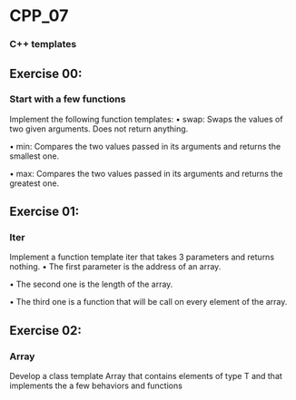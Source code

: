 # CPP_07
### C++ templates

## Exercise 00:
###  Start with a few functions
Implement the following function templates:
• swap: Swaps the values of two given arguments. Does not return anything.

• min: Compares the two values passed in its arguments and returns the smallest one. 

• max: Compares the two values passed in its arguments and returns the greatest one.


## Exercise 01:
### Iter
Implement a function template iter that takes 3 parameters and returns nothing.
• The first parameter is the address of an array.

• The second one is the length of the array.

• The third one is a function that will be call on every element of the array.


## Exercise 02:
### Array
Develop a class template Array that contains elements of type T and that implements
the a few behaviors and functions
